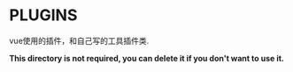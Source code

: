 # PLUGINS

vue使用的插件，和自己写的工具插件类.

**This directory is not required, you can delete it if you don't want to use it.**
